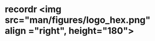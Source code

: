 recordr <img src="man/figures/logo_hex.png" align ="right", height="180">
=========================================================================
